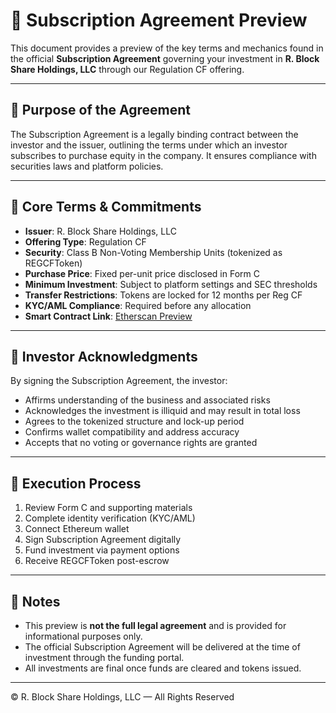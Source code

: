 # 📝 Subscription Agreement Preview

This document provides a preview of the key terms and mechanics found in the official **Subscription Agreement** governing your investment in **R. Block Share Holdings, LLC** through our Regulation CF offering.

---

## 📌 Purpose of the Agreement

The Subscription Agreement is a legally binding contract between the investor and the issuer, outlining the terms under which an investor subscribes to purchase equity in the company. It ensures compliance with securities laws and platform policies.

---

## 🔐 Core Terms & Commitments

- **Issuer**: R. Block Share Holdings, LLC  
- **Offering Type**: Regulation CF  
- **Security**: Class B Non-Voting Membership Units (tokenized as REGCFToken)  
- **Purchase Price**: Fixed per-unit price disclosed in Form C  
- **Minimum Investment**: Subject to platform settings and SEC thresholds  
- **Transfer Restrictions**: Tokens are locked for 12 months per Reg CF  
- **KYC/AML Compliance**: Required before any allocation  
- **Smart Contract Link**: [Etherscan Preview](https://sepolia.etherscan.io/address/0x769780C2BA4492Ac4B0C3C38fbD0B2CB4bb9Ba5f?utm_source=chatgpt.com#code)

---

## 🤝 Investor Acknowledgments

By signing the Subscription Agreement, the investor:

- Affirms understanding of the business and associated risks
- Acknowledges the investment is illiquid and may result in total loss
- Agrees to the tokenized structure and lock-up period
- Confirms wallet compatibility and address accuracy
- Accepts that no voting or governance rights are granted

---

## 🧾 Execution Process

1. Review Form C and supporting materials
2. Complete identity verification (KYC/AML)
3. Connect Ethereum wallet
4. Sign Subscription Agreement digitally
5. Fund investment via payment options
6. Receive REGCFToken post-escrow

---

## 📎 Notes

- This preview is **not the full legal agreement** and is provided for informational purposes only.
- The official Subscription Agreement will be delivered at the time of investment through the funding portal.
- All investments are final once funds are cleared and tokens issued.

---

© R. Block Share Holdings, LLC — All Rights Reserved

